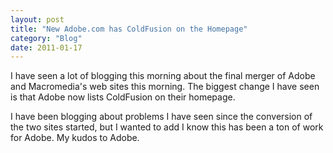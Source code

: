 ```yaml
---
layout: post
title: "New Adobe.com has ColdFusion on the Homepage"
category: "Blog"
date: 2011-01-17
---
```



I have seen a lot of blogging this morning about the final merger of Adobe and Macromedia's web sites this morning. The biggest change I have seen is that Adobe now lists ColdFusion on their homepage.

I have been blogging about problems I have seen since the conversion of the two sites started, but I wanted to add I know this has been a ton of work for Adobe. My kudos to Adobe.